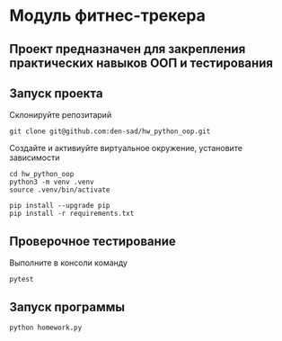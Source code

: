 # Модуль фитнес-трекера
## Проект предназначен для закрепления практических навыков ООП и тестирования

## Запуск проекта

Склонируйте репозитарий
```
git clone git@github.com:den-sad/hw_python_oop.git
```

Создайте и активиуйте виртуальное окружение, установите зависимости
```
cd hw_python_oop
python3 -m venv .venv
source .venv/bin/activate

pip install --upgrade pip
pip install -r requirements.txt
```

## Проверочное тестирование
Выполните в консоли команду
```
pytest
```

## Запуск программы
```
python homework.py
```